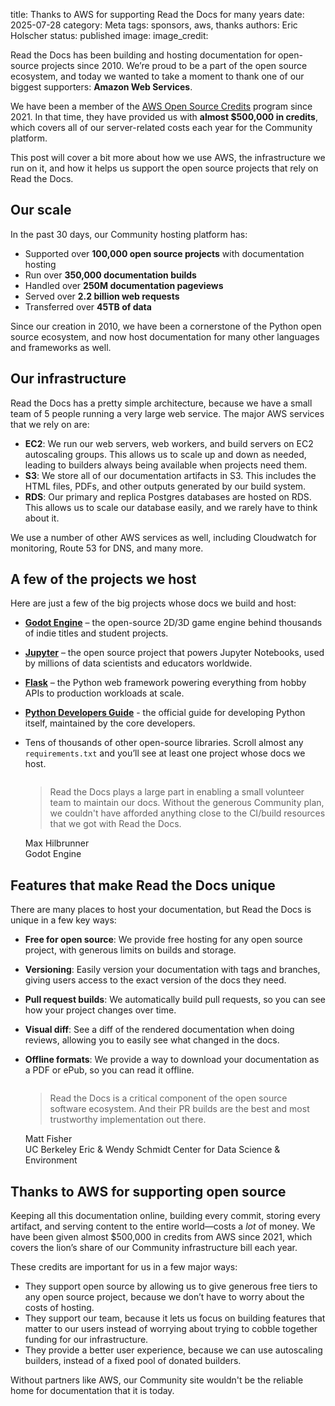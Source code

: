 title: Thanks to AWS for supporting Read the Docs for many years
date: 2025-07-28
category: Meta
tags: sponsors, aws, thanks
authors: Eric Holscher
status: published
image:
image_credit:

Read the Docs has been building and hosting documentation for open-source projects since 2010.
We’re proud to be a part of the open source ecosystem,
and today we wanted to take a moment to thank one of our biggest supporters: **Amazon Web Services**.

We have been a member of the [AWS Open Source Credits](https://aws.amazon.com/blogs/opensource/aws-promotional-credits-open-source-projects/) program since 2021.
In that time,
they have provided us with **almost $500,000 in credits**,
which covers all of our server-related costs each year for the Community platform.

This post will cover a bit more about how we use AWS,
the infrastructure we run on it,
and how it helps us support the open source projects that rely on Read the Docs.

## Our scale

In the past 30 days, our Community hosting platform has:

* Supported over **100,000 open source projects** with documentation hosting
* Run over **350,000 documentation builds**
* Handled over **250M documentation pageviews**
* Served over **2.2 billion web requests**
* Transferred over **45TB of data**

Since our creation in 2010,
we have been a cornerstone of the Python open source ecosystem,
and now host documentation for many other languages and frameworks as well.

## Our infrastructure

Read the Docs has a pretty simple architecture,
because we have a small team of 5 people running a very large web service.
The major AWS services that we rely on are:

* **EC2**: We run our web servers, web workers, and build servers on EC2 autoscaling groups.
  This allows us to scale up and down as needed, leading to builders always being available when projects need them.
* **S3**: We store all of our documentation artifacts in S3.
  This includes the HTML files, PDFs, and other outputs generated by our build system.
* **RDS**: Our primary and replica Postgres databases are hosted on RDS.
  This allows us to scale our database easily, and we rarely have to think about it.

We use a number of other AWS services as well, including Cloudwatch for monitoring, Route 53 for DNS, and many more.

## A few of the projects we host

Here are just a few of the big projects whose docs we build and host:

- [**Godot Engine**](https://docs.godotengine.org/) – the open-source 2D/3D game engine behind thousands of indie titles and student projects.
- [**Jupyter**](https://docs.jupyter.org/en/latest/) – the open source project that powers Jupyter Notebooks, used by millions of data scientists and educators worldwide.
- [**Flask**](https://flask.palletsprojects.com/) – the Python web framework powering everything from hobby APIs to production workloads at scale.
- [**Python Developers Guide**](https://devguide.python.org/) - the official guide for developing Python itself, maintained by the core developers.
- Tens of thousands of other open-source libraries. Scroll almost any ``requirements.txt`` and you’ll see at least one project whose docs we host.

    <div class="ui padded container">
        <div class="ui stackable equal width grid">
            <div class="stretched row">
                <div class="column">
                    <div class="ui padded raised large segment">
                        <i class="fad fa-quotes big icon" aria-hidden="true"></i>
                        <blockquote class="ui big text">
                        Read the Docs plays a large part in enabling a small volunteer team to maintain our docs. Without the generous Community plan, we couldn't have afforded anything close to the CI/build resources that we got with Read the Docs.
                        </blockquote>
                        <div class="ui small header">
                            <div class="content">
                                Max Hilbrunner
                                <div class="sub header">
                                    Godot Engine
                                </div>
                            </div>
                        </div>
                    </div>
                </div>
            </div>
        </div>
    </div>

## Features that make Read the Docs unique

There are many places to host your documentation,
but Read the Docs is unique in a few key ways:

* **Free for open source**: We provide free hosting for any open source project, with generous limits on builds and storage.
* **Versioning**: Easily version your documentation with tags and branches, giving users access to the exact version of the docs they need.
* **Pull request builds**: We automatically build pull requests, so you can see how your project changes over time.
* **Visual diff**: See a diff of the rendered documentation when doing reviews, allowing you to easily see what changed in the docs.
* **Offline formats**: We provide a way to download your documentation as a PDF or ePub, so you can read it offline.

    <div class="ui padded container">
        <div class="ui stackable equal width grid">
            <div class="stretched row">
                <div class="column">
                    <div class="ui padded raised large segment">
                        <i class="fad fa-quotes big icon" aria-hidden="true"></i>
                        <blockquote class="ui big text">
                            Read the Docs is a critical component of the open source software ecosystem. And their PR builds are the best and most trustworthy implementation out there.
                        </blockquote>
                        <div class="ui small header">
                            <div class="content">
                                Matt Fisher
                                <div class="sub header">
                                    UC Berkeley Eric &amp; Wendy Schmidt Center for Data Science &amp; Environment
                                </div>
                            </div>
                        </div>
                    </div>
                </div>
            </div>
        </div>
    </div>

## Thanks to AWS for supporting open source

Keeping all this documentation online, building every commit, storing every artifact, and serving content to the entire world—costs a *lot* of money.
We have been given almost $500,000 in credits from AWS since 2021,
which covers the lion’s share of our Community infrastructure bill each year.

These credits are important for us in a few major ways:

* They support open source by allowing us to give generous free tiers to any open source project, because we don’t have to worry about the costs of hosting.
* They support our team, because it lets us focus on building features that matter to our users instead of worrying about trying to cobble together funding for our infrastructure.
* They provide a better user experience, because we can use autoscaling builders, instead of a fixed pool of donated builders.

Without partners like AWS,
our Community site wouldn't be the reliable home for documentation that it is today.
